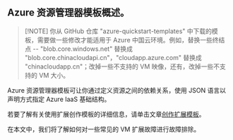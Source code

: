

## Azure 资源管理器模板概述。

>[!NOTE] 你从 GitHub 仓库 "azure-quickstart-templates" 中下载的模板，需要做一些修改才能适用于 Azure 中国云环境。例如，替换一些终结点 -- "blob.core.windows.net" 替换成 "blob.core.chinacloudapi.cn"，"cloudapp.azure.com" 替换成 "chinacloudapp.cn"；改掉一些不支持的 VM 映像，还有，改掉一些不支持的 VM 大小。

Azure 资源管理器模板可让你通过定义资源之间的依赖关系，使用 JSON 语言以声明方式指定 Azure IaaS 基础结构。

若要了解有关使用扩展创作模板的详细信息，请单击文章[创作扩展模板](../articles/virtual-machines/virtual-machines-windows-extensions-authoring-templates.md)。

在本文中，我们将了解如何对一些常见的 VM 扩展故障进行故障排除。

